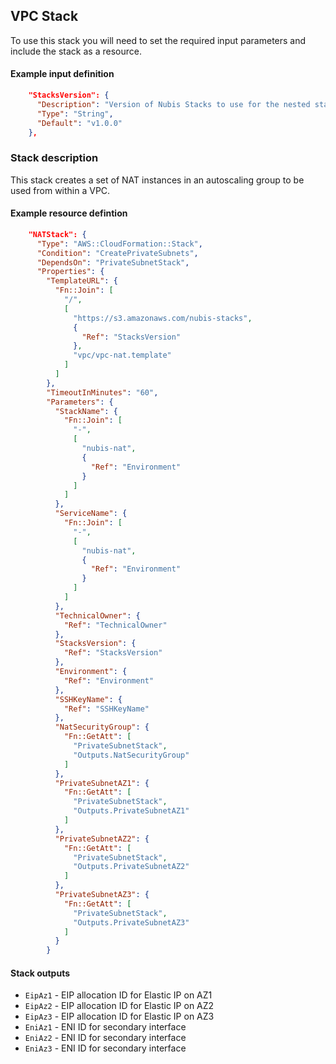## VPC Stack

To use this stack you will need to set the required input parameters and include the stack as a resource.

#### Example input definition
```json
    "StacksVersion": {
      "Description": "Version of Nubis Stacks to use for the nested stacks.",
      "Type": "String",
      "Default": "v1.0.0"
    },
```

### Stack description
This stack creates a set of NAT instances in an autoscaling group to be used from within a VPC.

#### Example resource defintion
```json
    "NATStack": {
      "Type": "AWS::CloudFormation::Stack",
      "Condition": "CreatePrivateSubnets",
      "DependsOn": "PrivateSubnetStack",
      "Properties": {
        "TemplateURL": {
          "Fn::Join": [
            "/",
            [
              "https://s3.amazonaws.com/nubis-stacks",
              {
                "Ref": "StacksVersion"
              },
              "vpc/vpc-nat.template"
            ]
          ]
        },
        "TimeoutInMinutes": "60",
        "Parameters": {
          "StackName": {
            "Fn::Join": [
              "-",
              [
                "nubis-nat",
                {
                  "Ref": "Environment"
                }
              ]
            ]
          },
          "ServiceName": {
            "Fn::Join": [
              "-",
              [
                "nubis-nat",
                {
                  "Ref": "Environment"
                }
              ]
            ]
          },
          "TechnicalOwner": {
            "Ref": "TechnicalOwner"
          },
          "StacksVersion": {
            "Ref": "StacksVersion"
          },
          "Environment": {
            "Ref": "Environment"
          },
          "SSHKeyName": {
            "Ref": "SSHKeyName"
          },
          "NatSecurityGroup": {
            "Fn::GetAtt": [
              "PrivateSubnetStack",
              "Outputs.NatSecurityGroup"
            ]
          },
          "PrivateSubnetAZ1": {
            "Fn::GetAtt": [
              "PrivateSubnetStack",
              "Outputs.PrivateSubnetAZ1"
            ]
          },
          "PrivateSubnetAZ2": {
            "Fn::GetAtt": [
              "PrivateSubnetStack",
              "Outputs.PrivateSubnetAZ2"
            ]
          },
          "PrivateSubnetAZ3": {
            "Fn::GetAtt": [
              "PrivateSubnetStack",
              "Outputs.PrivateSubnetAZ3"
            ]
          }
        }
```

#### Stack outputs

 * `EipAz1` - EIP allocation ID for Elastic IP on AZ1
 * `EipAz2` - EIP allocation ID for Elastic IP on AZ2
 * `EipAz3` - EIP allocation ID for Elastic IP on AZ3
 * `EniAz1` - ENI ID for secondary interface
 * `EniAz2` - ENI ID for secondary interface
 * `EniAz3` - ENI ID for secondary interface

